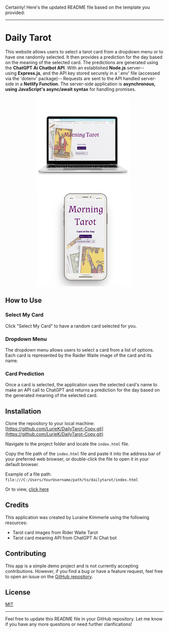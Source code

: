 Certainly! Here's the updated README file based on the template you provided:

---

# Daily Tarot

This website allows users to select a tarot card from a dropdown menu or to have one randomly selected. It then provides a prediction for the day based on the meaning of the selected card. The predictions are generated using the **ChatGPT Ai Chatbot API**. With an established **Node.js** server-- using **Express.js**, and the API key stored securely in a '.env' file (accessed via the 'dotenv' package)-- Requests are sent to the API handled server-side in a **Netlify Function**. The server-side application is **asynchronous, using JavaScript's async/await syntax** for handling promises.

<div align="center">
  <img src="tarot_laptop.png" alt="Example Image" width="300" style="display:inline; margin-right:10px;"/>
  <img src="tarot_mobile.png" alt="Example Image" width="300" style="display:inline;"/>
</div>

## How to Use
### Select My Card
Click "Select My Card" to have a random card selected for you.

### Dropdown Menu
The dropdown menu allows users to select a card from a list of options. Each card is represented by the Raider Waite image of the card and its name.

### Card Prediction
Once a card is selected, the application uses the selected card's name to make an API call to ChatGPT and returns a prediction for the day based on the generated meaning of the selected card.

## Installation 

Clone the repository to your local machine: [https://github.com/LurieK/DailyTarot-Copy.git](https://github.com/LurieK/DailyTarot-Copy.git)

Navigate to the project folder and locate the `index.html` file.

Copy the file path of the `index.html` file and paste it into the address bar of your preferred web browser, or double-click the file to open it in your default browser.

Example of a file path: `file:///C:/Users/YourUsername/path/to/dailytarot/index.html`

Or to view, [click here](https://working-state--famous-pithivier-c2c9b0.netlify.app/)

## Credits
This application was created by Luraine Kimmerle using the following resources:

- Tarot card images from Rider Waite Tarot
- Tarot card meaning API from ChatGPT Ai Chat bot

## Contributing

This app is a simple demo project and is not currently accepting contributions. However, if you find a bug or have a feature request, feel free to open an issue on the [GitHub repository](https://github.com/LurieK/DailyTarot-Copy.git).

## License

[MIT](https://choosealicense.com/licenses/mit/)

---

Feel free to update this README file in your GitHub repository. Let me know if you have any more questions or need further clarifications!
